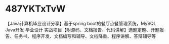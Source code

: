 # 487YKTxTvW
【Java计算机毕业设计分享】基于spring boot的餐厅点餐管理系统，MySQL Java开发 毕业设计 实战项目【附源码、文档报告、代码讲解】选题定题、开题报告、任务书、程序开发、文档编写和辅导、文档降重、程序讲解、答辩辅导等
